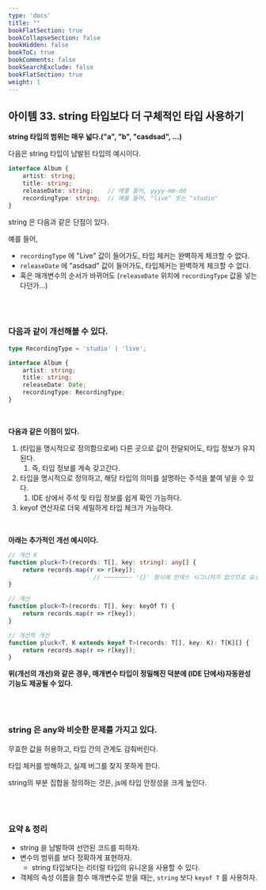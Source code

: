 ```yaml
---
type: 'docs'
title: ""
bookFlatSection: true
bookCollapseSection: false
bookHidden: false
bookToC: true
bookComments: false
bookSearchExclude: false
bookFlatSection: true
weight: 1
---
```


## 아이템 33. string 타입보다 더 구체적인 타입 사용하기

**string 타입의 범위는 매우 넓다.("a", "b", "casdsad", ...)**


다음은 string 타입이 남발된 타입의 예시이다.

```ts
interface Album {
    artist: string;
    title: string;
    releaseDate: string;    // 예를 들어, yyyy-mm-dd
    recordingType: string;  // 예를 들어, "live" 또는 "studio"
}
```

string 은 다음과 같은 단점이 있다.

예를 들어, 

- `recordingType` 에 "Live" 값이 들어가도, 타입 체커는 완벽하게 체크할 수 없다.
- `releaseDate` 에 "asdsad" 값이 들어가도, 타입체커는 완벽하게 체크할 수 없다.
- 혹은 매개변수의 순서가 바뀌어도 (`releaseDate` 위치에 `recordingType` 값을 넣는다던가...) 


<br><br>

### 다음과 같이 개선해볼 수 있다.

```ts
type RecordingType = 'studio' | 'live';

interface Album {
    artist: string;
    title: string;
    releaseDate: Date;
    recordingType: RecordingType;
}
```

<br>

**다음과 같은 이점이 있다.**

1. (타입을 명시적으로 정의함으로써) 다른 곳으로 값이 전달되어도, 타입 정보가 유지된다.
   1. 즉, 타입 정보를 계속 갖고간다.
2. 타입을 명시적으로 정의하고, 해당 타입의 의미를 설명하는 주석을 붙여 넣을 수 있다.
   1. IDE 상에서 주석 및 타입 정보를 쉽게 확인 가능하다.
3. keyof 연산자로 더욱 세밀하게 타입 체크가 가능하다.


<br>

**아래는 추가적인 개선 예시이다.**

```ts
// 개선 X
function pluck<T>(records: T[], key: string): any[] {
    return records.map(r => r[key]);
                        // ~~~~~~~~ '{}' 형식에 인덱스 시그니처가 없으므로 요소에 암시적으로 'any' 형식이 있습니다.
}
```

```ts
// 개선
function pluck<T>(records: T[], key: keyOf T) {
    return records.map(r => r[key]);
}
```

```ts
// 개선의 개선 
function pluck<T, K extends keyof T>(records: T[], key: K): T[K][] {
    return records.map(r => r[key]);
}
```

**위(개선의 개선)와 같은 경우, 매개변수 타입이 정밀해진 덕분에 (IDE 단에서)자동완성 기능도 제공될 수 있다.**

<br><br>

### string 은 any와 비슷한 문제를 가지고 있다.

무효한 값을 허용하고, 타입 간의 관계도 감춰버린다.

타입 체커를 방해하고, 실제 버그를 찾지 못하게 한다.

string의 부분 집합을 정의하는 것은, js에 타입 안정성을 크게 높인다.

<br><br>

### 요약 & 정리

- string 을 남발하여 선언된 코드를 피하자.
- 변수의 범위를 보다 정확하게 표현하자.
  - string 타입보다는 리터럴 타입의 유니온을 사용할 수 있다.
- 객체의 속성 이름을 함수 매개변수로 받을 때는, `string` 보다 `keyof T` 를 사용하자.

